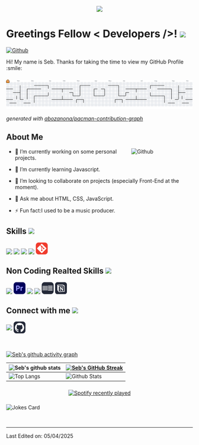 <p align="center">
    <img width="200" src="https://imgcdn.stablediffusionweb.com/2024/4/21/ef5c1523-2585-4e05-8a46-76391f68f5c9.jpg">
</p>

<h1> Greetings Fellow < Developers />! <img src = "https://raw.githubusercontent.com/MartinHeinz/MartinHeinz/master/wave.gif" width = 30px> </h1>
<p align='center'>
</p>


[![Github](https://img.shields.io/github/followers/Sebasls17?label=Follow&style=social)](https://github.com/Sebasls17)

<div size='20px'> Hi! My name is Seb. Thanks for taking the time to view my GitHub Profile :smile: 
</div>

###

<picture>
  <source media="(prefers-color-scheme: dark)" srcset="https://raw.githubusercontent.com/Sebasls17/Sebasls17/output/pacman-contribution-graph-dark.svg">
  <source media="(prefers-color-scheme: light)" srcset="https://raw.githubusercontent.com/Sebasls17/Sebasls17/output/pacman-contribution-graph.svg">
  <img alt="pacman contribution graph" src="https://raw.githubusercontent.com/Sebasls17/Sebasls17/output/pacman-contribution-graph.svg">
</picture>

_generated with [abozanona/pacman-contribution-graph](https://abozanona.github.io/pacman-contribution-graph/)_

###

<h2> About Me </h2>

<img width="33%" align="right" alt="Github" src="https://media0.giphy.com/media/v1.Y2lkPTc5MGI3NjExZ2ZsMDNpN245eHRweDVxOGNudno0Njl5djByaDZ3djk0YTQ5OGZxZyZlcD12MV9pbnRlcm5hbF9naWZfYnlfaWQmY3Q9Zw/JqmupuTVZYaQX5s094/giphy.gif" />

- 🔭 I’m currently working on some personal projects.
  
- 🌱 I’m currently learning Javascript.
  
- 👯 I’m looking to collaborate on projects (especially Front-End at the moment).
  
- 💬 Ask me about HTML, CSS, JavaScript.
  
- ⚡ Fun fact:I used to be a music producer.

<h2> Skills <img src = "https://media2.giphy.com/media/QssGEmpkyEOhBCb7e1/giphy.gif?cid=ecf05e47a0n3gi1bfqntqmob8g9aid1oyj2wr3ds3mg700bl&rid=giphy.gif" width = 32px> </h2>

<a><img width ='32px' src ='https://raw.githubusercontent.com/rahulbanerjee26/githubAboutMeGenerator/main/icons/javascript.svg'></a>
<a><img width ='32px' src ='https://raw.githubusercontent.com/rahulbanerjee26/githubAboutMeGenerator/main/icons/css.svg'></a>
<a><img width ='32px' src ='https://raw.githubusercontent.com/rahulbanerjee26/githubAboutMeGenerator/main/icons/html.svg'></a>
<a><img width ='32px' src ='https://img.icons8.com/?size=100&id=9OGIyU8hrxW5&format=png&color=000000'></a>
<a><img width ='32px' src ='https://raw.githubusercontent.com/tandpfun/skill-icons/65dea6c4eaca7da319e552c09f4cf5a9a8dab2c8/icons/Git.svg'></a>

<h2> Non Coding Realted Skills <img src = "https://media.tenor.com/2UVnszq99aIAAAAi/epic-pog.gif" width = 32px> </h2>

<a><img width ='32px' src ='https://img.icons8.com/?size=100&id=13677&format=png&color=000000'></a>
<a><img width ='32px' src ='https://raw.githubusercontent.com/tandpfun/skill-icons/65dea6c4eaca7da319e552c09f4cf5a9a8dab2c8/icons/Premiere.svg'></a>
<a><img width ='32px' src ='https://img.icons8.com/?size=100&id=40604&format=png&color=000000'></a>
<a><img width ='32px' src ='https://img.icons8.com/?size=100&id=33042&format=png&color=000000'></a>
<a><img width ='32px' src ='https://raw.githubusercontent.com/tandpfun/skill-icons/65dea6c4eaca7da319e552c09f4cf5a9a8dab2c8/icons/Ableton-Dark.svg'></a>
<a><img width ='32px' src ='https://raw.githubusercontent.com/tandpfun/skill-icons/65dea6c4eaca7da319e552c09f4cf5a9a8dab2c8/icons/Notion-Dark.svg'></a>


<h2> Connect with me <img src='https://raw.githubusercontent.com/ShahriarShafin/ShahriarShafin/main/Assets/handshake.gif' width="100px"> </h2>
<a href = 'https://www.linkedin.com/in/sebastian-suciu-88b727357/'> <img width = '32px' align= 'center' src="https://img.icons8.com/?size=100&id=13930&format=png&color=000000"/></a> 
<a href = 'https://github.com/Sebasls17'> <img width = '32px' align= 'center' src="https://raw.githubusercontent.com/tandpfun/skill-icons/65dea6c4eaca7da319e552c09f4cf5a9a8dab2c8/icons/Github-Dark.svg"/></a>
  
<br>
<br>
  <br>
  
[![Seb's github activity graph](https://github-readme-activity-graph.vercel.app/graph?username=Sebasls17&theme=modern-lilac)](https://github.com/ashutosh00710/github-readme-activity-graph)

| ![Seb's github stats](https://github-readme-stats.vercel.app/api?username=Sebasls17&show_icons=true&theme=aura) | [![Seb's GitHub Streak](https://streak-stats.demolab.com?user=Sebasls17&theme=modern-lilac&date_format=j%20M%5B%20Y%5D)](https://git.io/streak-stats) |
| --- | --- |
| ![Top Langs](https://github-readme-stats.vercel.app/api/top-langs/?username=Sebasls17&theme=aura) | ![Github Stats](https://github-readme-stats.vercel.app/api?username=Sebasls17&show_icons=true&locale=en&count_private=true&hide_rank=true&custom_title=My%20GitHub%20Stats&disable_animations=true&theme=aura) |

###

<div align="center">
  <a href="https://open.spotify.com/user/4gf00duvznj13ax1nj862zunl">
    <img src="https://spotify-recently-played-readme.vercel.app/api?user=4gf00duvznj13ax1nj862zunl&count=5" alt="Spotify recently played"  />
  </a>
</div>

###

![Jokes Card](https://readme-jokes.vercel.app/api?theme=omni)


<br>

-----

Last Edited on: 05/04/2025
